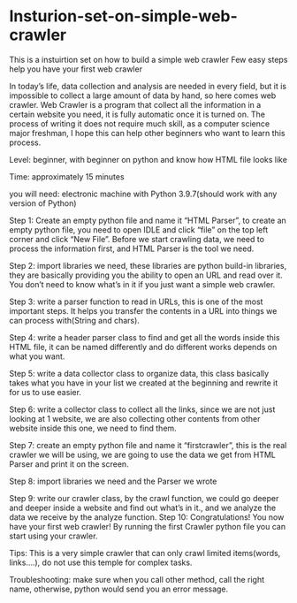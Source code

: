 # Insturion-set-on-simple-web-crawler
This is a instuirtion set on how to build a simple web crawler
Few easy steps help you have your first web crawler

In today’s life, data collection and analysis are needed in every field, but it is impossible to collect a large amount of data by hand, so here comes web crawler. Web Crawler is a program that collect all the information in a certain website you need, it is fully automatic once it is turned on. The process of writing it does not require much skill, as a computer science major freshman, I hope this can help other beginners who want to learn this process.

Level: beginner, with beginner on python and know how HTML file looks like

Time: approximately 15 minutes

you will need: electronic machine with Python 3.9.7(should work with any version of Python)

Step 1: Create an empty python file and name it “HTML Parser”, to create an empty python file, you need to open IDLE and click “file” on the top left corner and click “New File”. Before we start crawling data, we need to process the information first, and HTML Parser is the tool we need.
 

Step 2: import libraries we need, these libraries are python build-in libraries, they are basically providing you the ability to open an URL and read over it. You don’t need to know what’s in it if you just want a simple web crawler.
 

Step 3: write a parser function to read in URLs, this is one of the most important steps. It helps you transfer the contents in a URL into things we can process with(String and chars).
 

Step 4: write a header parser class to find and get all the words inside this HTML file, it can be named differently and do different works depends on what you want.

 

Step 5: write a data collector class to organize data, this class basically takes what you have in your list we created at the beginning and rewrite it for us to use easier.
 

Step 6: write a collector class to collect all the links, since we are not just looking at 1 website, we are also collecting other contents from other website inside this one, we need to find them.
 
Step 7: create an empty python file and name it “firstcrawler”, this is the real crawler we will be using, we are going to use the data we get from HTML Parser and print it on the screen.
 

Step 8: import libraries we need and the Parser we wrote
 

Step 9: write our crawler class, by the crawl function, we could go deeper and deeper inside a website and find out what’s in it., and we analyze the data we receive by the analyze function. 
Step 10: Congratulations! You now have your first web crawler! By running the first Crawler python file you can start using your crawler. 

Tips: This is a very simple crawler that can only crawl limited items(words, links….), do not use this temple for complex tasks.

Troubleshooting: make sure when you call other method, call the right name, otherwise, python would send you an error message.

 
